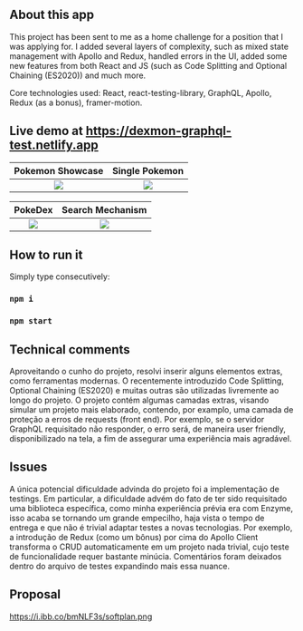 ## About this app
This project has been sent to me as a home challenge for a position that I was applying for. I added several layers of complexity, such as mixed state management with Apollo and Redux, handled errors in the UI, added some new features from both React and JS (such as Code Splitting and Optional Chaining (ES2020)) and much more.

Core technologies used: React, react-testing-library, GraphQL, Apollo, Redux (as a bonus), framer-motion.

## Live demo at https://dexmon-graphql-test.netlify.app

Pokemon Showcase           |  Single Pokemon
:-------------------------:|:-------------------------:
![](https://i.ibb.co/QFFXdPY/Soft-Plan-Project.png)  |  ![](https://i.ibb.co/bR3PsdY/download-3.png) 

PokeDex       |  Search Mechanism
:-------------------------:|:-------------------------:
![](https://i.ibb.co/s39Qm49/Soft-Plan-Project-3.png)  |  ![](https://i.ibb.co/MC1JS5P/Soft-Plan-Project-2.png) 


## How to run it

Simply type consecutively:

### `npm i`
### `npm start`

## Technical comments

Aproveitando o cunho do projeto, resolvi inserir alguns elementos extras, como ferramentas modernas. O recentemente introduzido Code Splitting, Optional Chaining (ES2020) e muitas outras são utilizadas livremente ao longo do projeto. O projeto contém algumas camadas extras, visando simular um projeto mais elaborado, contendo, por examplo, uma camada de proteção a erros de requests (front end). Por exemplo, se o servidor GraphQL requisitado não responder, o erro será, de maneira user friendly, disponibilizado na tela, a fim de assegurar uma experiência mais agradável.

## Issues

A única potencial dificuldade advinda do projeto foi a implementação de testings. Em particular, a dificuldade advém do fato de ter sido requisitado uma biblioteca específica, como minha experiência prévia era com Enzyme, isso acaba se tornando um grande empecilho, haja vista o tempo de entrega e que não é trivial adaptar testes a novas tecnologias. Por exemplo, a introdução de Redux (como um bônus) por cima do Apollo Client transforma o CRUD automaticamente em um projeto nada trivial, cujo teste de funcionalidade requer bastante minúcia. Comentários foram deixados dentro do arquivo de testes expandindo mais essa nuance.

## Proposal

https://i.ibb.co/bmNLF3s/softplan.png
